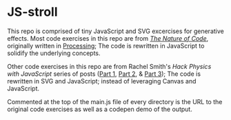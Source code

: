 # JS-stroll

This repo is comprised of tiny JavaScript and SVG excercises for generative effects. Most code exercises in this repo are from [*The Nature of Code*](http://natureofcode.com/), originally written in [Processing](https://processing.org/); The code is rewritten in JavaScript to solidify the underlying concepts.

Other code exercises in this repo are from Rachel Smith's *Hack Physics with JavaScript* series of posts ([Part 1](https://codepen.io/rachsmith/post/hack-physics-and-javascript-1), [Part 2](https://codepen.io/rachsmith/post/hack-physics-and-javascript-part-2-solving-triangles-profit), & [Part 3](https://codepen.io/rachsmith/post/hack-physics-and-javascript-part-3-springs-and-some-other-things)); The code is rewritten in SVG and JavaScript; instead of leveraging Canvas and JavaScript.

Commented at the top of the main.js file of every directory is the URL to the original code exercises as well as a codepen demo of the output.

